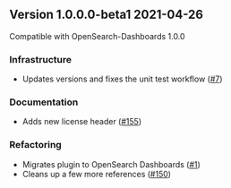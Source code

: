 ## Version 1.0.0.0-beta1 2021-04-26

Compatible with OpenSearch-Dashboards 1.0.0

### Infrastructure

* Updates versions and fixes the unit test workflow ([#7](https://github.com/opensearch-project/index-management-dashboards-plugin/pull/7))

### Documentation

* Adds new license header ([#155](https://github.com/opensearch-project/index-management-dashboards-plugin/pull/6))

### Refactoring

* Migrates plugin to OpenSearch Dashboards ([#1](https://github.com/opensearch-project/index-management-dashboards-plugin/pull/1))
* Cleans up a few more references ([#150](https://github.com/opensearch-project/index-management-dashboards-plugin/pull/5))

